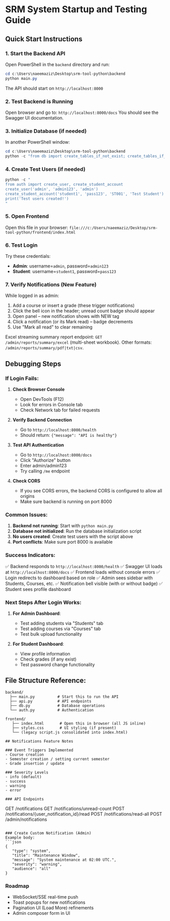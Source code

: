 # SRM System Startup and Testing Guide

## Quick Start Instructions

### 1. Start the Backend API
Open PowerShell in the `backend` directory and run:
```powershell
cd c:\Users\naeemaziz\Desktop\srm-tool-python\backend
python main.py
```

The API should start on `http://localhost:8000`

### 2. Test Backend is Running
Open browser and go to: `http://localhost:8000/docs`
You should see the Swagger UI documentation.

### 3. Initialize Database (if needed)
In another PowerShell window:
```powershell
cd c:\Users\naeemaziz\Desktop\srm-tool-python\backend
python -c "from db import create_tables_if_not_exist; create_tables_if_not_exist(); print('Database initialized!')"
```

### 4. Create Test Users (if needed)
```powershell
python -c "
from auth import create_user, create_student_account
create_user('admin', 'admin123', 'admin')
create_student_account('student1', 'pass123', 'ST001', 'Test Student')
print('Test users created!')
"
```

### 5. Open Frontend
Open this file in your browser:
`file:///c:/Users/naeemaziz/Desktop/srm-tool-python/frontend/index.html`

### 6. Test Login
Try these credentials:
- **Admin**: username=`admin`, password=`admin123`
- **Student**: username=`student1`, password=`pass123`

### 7. Verify Notifications (New Feature)
While logged in as admin:
1. Add a course or insert a grade (these trigger notifications)
2. Click the bell icon in the header; unread count badge should appear
3. Open panel – new notification shows with NEW tag
4. Click a notification (or its Mark read) – badge decrements
5. Use "Mark all read" to clear remaining

Excel streaming summary report endpoint: `GET /admin/reports/summary/excel` (multi-sheet workbook).
Other formats: `/admin/reports/summary/pdf|txt|csv`.

## Debugging Steps

### If Login Fails:

1. **Check Browser Console**
   - Open DevTools (F12)
   - Look for errors in Console tab
   - Check Network tab for failed requests

2. **Verify Backend Connection**
   - Go to `http://localhost:8000/health` 
   - Should return: `{"message": "API is healthy"}`

3. **Test API Authentication**
   - Go to `http://localhost:8000/docs`
   - Click "Authorize" button
   - Enter admin/admin123
   - Try calling `/me` endpoint

4. **Check CORS**
   - If you see CORS errors, the backend CORS is configured to allow all origins
   - Make sure backend is running on port 8000

### Common Issues:

1. **Backend not running**: Start with `python main.py`
2. **Database not initialized**: Run the database initialization script
3. **No users created**: Create test users with the script above
4. **Port conflicts**: Make sure port 8000 is available

### Success Indicators:

✅ Backend responds to `http://localhost:8000/health`
✅ Swagger UI loads at `http://localhost:8000/docs`
✅ Frontend loads without console errors
✅ Login redirects to dashboard based on role
✅ Admin sees sidebar with Students, Courses, etc.
✅ Notification bell visible (with or without badge)
✅ Student sees profile dashboard

### Next Steps After Login Works:

1. **For Admin Dashboard**:
   - Test adding students via "Students" tab
   - Test adding courses via "Courses" tab
   - Test bulk upload functionality

2. **For Student Dashboard**:
   - View profile information
   - Check grades (if any exist)
   - Test password change functionality

## File Structure Reference:
```
backend/
  ├── main.py          # Start this to run the API
  ├── api.py           # API endpoints
  ├── db.py            # Database operations
  └── auth.py          # Authentication

frontend/
   ├── index.html       # Open this in browser (all JS inline)
   ├── styles.css       # UI styling (if present)
   └── (legacy script.js consolidated into index.html)

## Notifications Feature Notes

### Event Triggers Implemented
- Course creation
- Semester creation / setting current semester
- Grade insertion / update

### Severity Levels
- info (default)
- success
- warning
- error

### API Endpoints
```
GET /notifications
GET /notifications/unread-count
POST /notifications/{user_notification_id}/read
POST /notifications/read-all
POST /admin/notifications
```

### Create Custom Notification (Admin)
Example body:
```json
{
   "type": "system",
   "title": "Maintenance Window",
   "message": "System maintenance at 02:00 UTC.",
   "severity": "warning",
   "audience": "all"
}
```

### Roadmap
- WebSocket/SSE real-time push
- Toast popups for new notifications
- Pagination UI (Load More) refinements
- Admin composer form in UI
```
